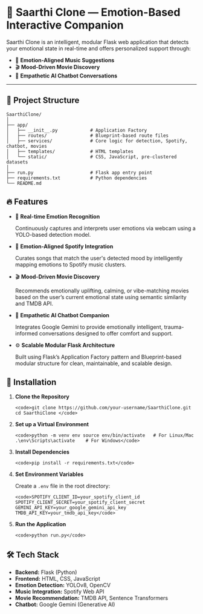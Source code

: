 # 🎯 Saarthi Clone — Emotion-Based Interactive Companion

Saarthi Clone is an intelligent, modular Flask web application that detects your emotional state in real-time and offers personalized support through:

- 🎵 **Emotion-Aligned Music Suggestions**
- 🎬 **Mood-Driven Movie Discovery**
- 💬 **Empathetic AI Chatbot Conversations**

---

## 📂 Project Structure

```text
SaarthiClone/
│
├── app/
│   ├── __init__.py            # Application Factory
│   ├── routes/                # Blueprint-based route files
│   ├── services/              # Core logic for detection, Spotify, chatbot, movies
│   ├── templates/             # HTML templates
│   └── static/                # CSS, JavaScript, pre-clustered datasets
│
├── run.py                     # Flask app entry point
├── requirements.txt           # Python dependencies
└── README.md
```


## 🔥 Features

* 🎥 **Real-time Emotion Recognition**

  Continuously captures and interprets user emotions via webcam using a YOLO-based detection model.
* 🎵 **Emotion-Aligned Spotify Integration**

  Curates songs that match the user's detected mood by intelligently mapping emotions to Spotify music clusters.
* 🎬 **Mood-Driven Movie Discovery**

  Recommends emotionally uplifting, calming, or vibe-matching movies based on the user’s current emotional state using semantic similarity and TMDB API.
* 💬 **Empathetic AI Chatbot Companion**

  Integrates Google Gemini to provide emotionally intelligent, trauma-informed conversations designed to offer comfort and support.
* ⚙️ **Scalable Modular Flask Architecture**

  Built using Flask’s Application Factory pattern and Blueprint-based modular structure for clean, maintainable, and scalable design.


## 🚀 Installation

1. **Clone the Repository**

   `<code>git clone https://github.com/your-username/SaarthiClone.git cd SaarthiClone </code>`
2. **Set up a Virtual Environment**

   `<code>python -m venv env source env/bin/activate   # For Linux/Mac .\env\Scripts\activate    # For Windows</code>`
3. **Install Dependencies**

   `<code>pip install -r requirements.txt</code>`
4. **Set Environment Variables**

   Create a `.env` file in the root directory:

   `<code>SPOTIFY_CLIENT_ID=your_spotify_client_id SPOTIFY_CLIENT_SECRET=your_spotify_client_secret GEMINI_API_KEY=your_google_gemini_api_key TMDB_API_KEY=your_tmdb_api_key</code>`
5. **Run the Application**

   `<code>python run.py</code>`


## 🛠️ Tech Stack

* **Backend:** Flask (Python)
* **Frontend:** HTML, CSS, JavaScript
* **Emotion Detection:** YOLOv8, OpenCV
* **Music Integration:** Spotify Web API
* **Movie Recommendation:** TMDB API, Sentence Transformers
* **Chatbot:** Google Gemini (Generative AI)
